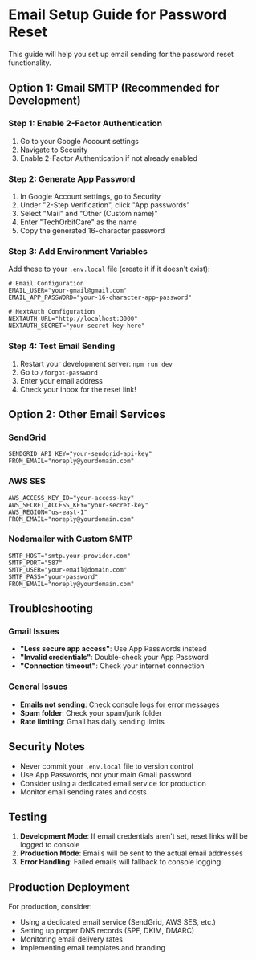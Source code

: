 # Email Setup Guide for Password Reset

This guide will help you set up email sending for the password reset functionality.

## Option 1: Gmail SMTP (Recommended for Development)

### Step 1: Enable 2-Factor Authentication
1. Go to your Google Account settings
2. Navigate to Security
3. Enable 2-Factor Authentication if not already enabled

### Step 2: Generate App Password
1. In Google Account settings, go to Security
2. Under "2-Step Verification", click "App passwords"
3. Select "Mail" and "Other (Custom name)"
4. Enter "TechOrbitCare" as the name
5. Copy the generated 16-character password

### Step 3: Add Environment Variables
Add these to your `.env.local` file (create it if it doesn't exist):

```env
# Email Configuration
EMAIL_USER="your-gmail@gmail.com"
EMAIL_APP_PASSWORD="your-16-character-app-password"

# NextAuth Configuration
NEXTAUTH_URL="http://localhost:3000"
NEXTAUTH_SECRET="your-secret-key-here"
```

### Step 4: Test Email Sending
1. Restart your development server: `npm run dev`
2. Go to `/forgot-password`
3. Enter your email address
4. Check your inbox for the reset link!

## Option 2: Other Email Services

### SendGrid
```env
SENDGRID_API_KEY="your-sendgrid-api-key"
FROM_EMAIL="noreply@yourdomain.com"
```

### AWS SES
```env
AWS_ACCESS_KEY_ID="your-access-key"
AWS_SECRET_ACCESS_KEY="your-secret-key"
AWS_REGION="us-east-1"
FROM_EMAIL="noreply@yourdomain.com"
```

### Nodemailer with Custom SMTP
```env
SMTP_HOST="smtp.your-provider.com"
SMTP_PORT="587"
SMTP_USER="your-email@domain.com"
SMTP_PASS="your-password"
FROM_EMAIL="noreply@yourdomain.com"
```

## Troubleshooting

### Gmail Issues
- **"Less secure app access"**: Use App Passwords instead
- **"Invalid credentials"**: Double-check your App Password
- **"Connection timeout"**: Check your internet connection

### General Issues
- **Emails not sending**: Check console logs for error messages
- **Spam folder**: Check your spam/junk folder
- **Rate limiting**: Gmail has daily sending limits

## Security Notes

- Never commit your `.env.local` file to version control
- Use App Passwords, not your main Gmail password
- Consider using a dedicated email service for production
- Monitor email sending rates and costs

## Testing

1. **Development Mode**: If email credentials aren't set, reset links will be logged to console
2. **Production Mode**: Emails will be sent to the actual email addresses
3. **Error Handling**: Failed emails will fallback to console logging

## Production Deployment

For production, consider:
- Using a dedicated email service (SendGrid, AWS SES, etc.)
- Setting up proper DNS records (SPF, DKIM, DMARC)
- Monitoring email delivery rates
- Implementing email templates and branding
